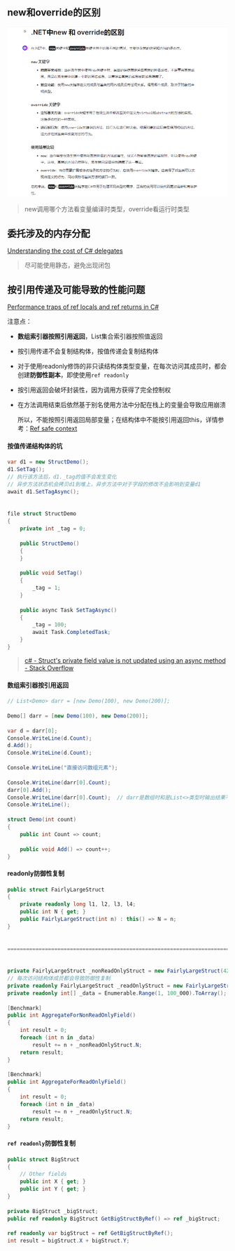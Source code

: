 ## new和override的区别

<img src="./imgs/new_vs_override.png" />

> new调用哪个方法看变量编译时类型，override看运行时类型



## 委托涉及的内存分配

[Understanding the cost of C# delegates](https://devblogs.microsoft.com/dotnet/understanding-the-cost-of-csharp-delegates/)



> 尽可能使用静态，避免出现闭包



## 按引用传递及可能导致的性能问题

[Performance traps of ref locals and ref returns in C#](https://devblogs.microsoft.com/premier-developer/performance-traps-of-ref-locals-and-ref-returns-in-c/)

注意点：

+ **数组索引器按照引用返回**，List集合索引器按照值返回

+ 按引用传递不会复制结构体，按值传递会复制结构体

+ 对于使用readonly修饰的非只读结构体类型变量，在每次访问其成员时，都会创建**防御性副本**，即使使用`ref readonly`

+ 按引用返回会破坏封装性，因为调用方获得了完全控制权

+ 在方法调用结束后依然基于别名使用方法中分配在栈上的变量会导致应用崩溃

  所以，不能按照引用返回局部变量；在结构体中不能按引用返回this，详情参考：[Ref safe context](https://learn.microsoft.com/zh-cn/dotnet/csharp/advanced-topics/performance/#ref-safe-context)



#### 按值传递结构体的坑

```c#
var d1 = new StructDemo();
d1.SetTag();
// 执行该方法后，d1._tag的值不会发生变化
// 异步方法状态机会拷贝d1到堆上，异步方法中对于字段的修改不会影响到变量d1
await d1.SetTagAsync(); 


file struct StructDemo
{
    private int _tag = 0;

    public StructDemo()
    {
    }

    public void SetTag()
    {
        _tag = 1;
    }

    public async Task SetTagAsync()
    {
        _tag = 100;
        await Task.CompletedTask;
    }
}
```

> [c# - Struct's private field value is not updated using an async method - Stack Overflow](https://stackoverflow.com/questions/31642535/structs-private-field-value-is-not-updated-using-an-async-method)



#### 数组索引器按引用返回

```c#
// List<Demo> darr = [new Demo(100), new Demo(200)];

Demo[] darr = [new Demo(100), new Demo(200)];

var d = darr[0];
Console.WriteLine(d.Count);
d.Add();
Console.WriteLine(d.Count);

Console.WriteLine("直接访问数组元素");

Console.WriteLine(darr[0].Count);
darr[0].Add();
Console.WriteLine(darr[0].Count);  // darr是数组时和是List<>类型时输出结果不一样
Console.WriteLine();

struct Demo(int count)
{
    public int Count => count;

    public void Add() => count++;
}
```



#### readonly防御性复制

```c#
public struct FairlyLargeStruct
{
    private readonly long l1, l2, l3, l4;
    public int N { get; }
    public FairlyLargeStruct(int n) : this() => N = n;
}


==================================================================================


private FairlyLargeStruct _nonReadOnlyStruct = new FairlyLargeStruct(42);
// 每次访问结构体成员都会导致防御性复制
private readonly FairlyLargeStruct _readOnlyStruct = new FairlyLargeStruct(42);
private readonly int[] _data = Enumerable.Range(1, 100_000).ToArray();
        
[Benchmark]
public int AggregateForNonReadOnlyField()
{
    int result = 0;
    foreach (int n in _data)
        result += n + _nonReadOnlyStruct.N;
    return result;
}

[Benchmark]
public int AggregateForReadOnlyField()
{
    int result = 0;
    foreach (int n in _data)
        result += n + _readOnlyStruct.N;
    return result;
}
```



#### `ref readonly`防御性复制

```c#
public struct BigStruct
{
    // Other fields
    public int X { get; }
    public int Y { get; }
}
 
private BigStruct _bigStruct;
public ref readonly BigStruct GetBigStructByRef() => ref _bigStruct;
 
ref readonly var bigStruct = ref GetBigStructByRef();
int result = bigStruct.X + bigStruct.Y;
```


